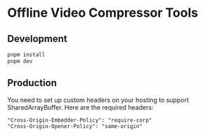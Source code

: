# Offline Video Compressor Tools

## Development

```bash
pnpm install
pnpm dev
```

## Production

You need to set up custom headers on your hosting to support SharedArrayBuffer. Here are the required headers:

```
"Cross-Origin-Embedder-Policy": "require-corp"
"Cross-Origin-Opener-Policy": "same-origin"
```
